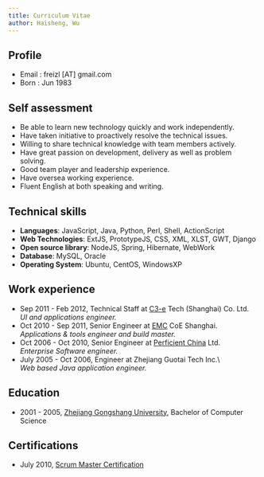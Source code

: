 ```yaml
---
title: Curriculum Vitae
author: Haisheng, Wu
---
```


## Profile
  - Email       : freizl [AT] gmail.com
  - Born        : Jun 1983
    
## Self assessment
  - Be able to learn new technology quickly and work independently.
  - Have taken initiative to proactively resolve the technical issues.
  - Willing to share technical knowledge with team members actively.
  - Have great passion on development, delivery as well as problem solving.
  - Good team player and leadership experience.
  - Have oversea working experience.
  - Fluent English at both speaking and writing.
    
## Technical skills
  - **Languages**: JavaScript, Java, Python, Perl, Shell, ActionScript
  - **Web Technologies**: ExtJS, PrototypeJS, CSS, XML, XLST, GWT, Django
  - **Open source library**: NodeJS, Spring, Hibernate, WebWork
  - **Database**: MySQL, Oracle
  - **Operating System**: Ubuntu, CentOS, WindowsXP

## Work experience
  - Sep 2011 - Feb 2012, Technical Staff at [C3-e] Tech (Shanghai) Co.
    Ltd.\
    *UI and applications engineer.*
  - Oct 2010 - Sep 2011, Senior Engineer at [EMC] CoE Shanghai.\
    *Applications & tools engineer and build master.*
  - Oct 2006 - Oct 2010, Senior Engineer at [Perficient China] Ltd.\
    *Enterprise Software engineer.*
  - July 2005 - Oct 2006, Engineer at Zhejiang Guotai Tech Inc.\    
    *Web based Java application engineer.*

[C3-e]: http://www.c3-e.com/
[EMC]: http://www.emc.com/
[Perficient China]: http://www.perficient.com/About/Locations/China

## Education
  - 2001 - 2005, [Zhejiang Gongshang University], Bachelor of Computer Science

[Zhejiang Gongshang University]: http://www.zjgsu.edu.cn/
  
## Certifications
  - July 2010, [Scrum Master Certification]

[Scrum Master Certification]: http://www.scrumalliance.org/pages/certified_scrummaster_csm

